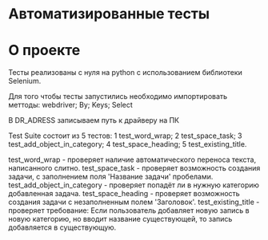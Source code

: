 # Автоматизированные тесты 
# О проекте 
Тесты реализованы с нуля на python с использованием библиотеки Selenium.

Для того чтобы тесты запустились необходимо импортировать меттоды:
webdriver; By; Keys; Select

В DR_ADRESS записываем путь к драйверу на ПК

Test Suite состоит из 5 тестов:
1 test_word_wrap;
2 test_space_task;
3 test_add_object_in_category;
4 test_space_heading;
5 test_existing_title.

test_word_wrap - проверяет наличие автоматического переноса текста, написанного слитно.
test_space_task - проверяет возможность создания задачи, с заполнением поля 'Название задачи' пробелами.
test_add_object_in_category - проверяет попадёт ли в нужную категорию добавленная задача.
test_space_heading - проверяет возможность создания задачи с незаполненным полем 'Заголовок'.
test_existing_title - проверяет требование: Если пользователь добавляет новую запись в новую категорию, но вводит название существующей, то запись добавляется в существующую.
    
  

